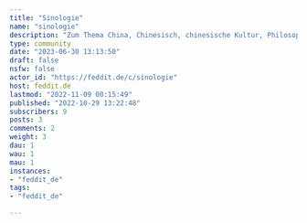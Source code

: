 ```yaml
---
title: "Sinologie" 
name: "sinologie"
description: "Zum Thema China, Chinesisch, chinesische Kultur, Philosophie und Geschichte …關於中國、中國話、中國文化、哲學、歷史等 …"
type: community
date: "2023-06-30 13:13:50"
draft: false
nsfw: false
actor_id: "https://feddit.de/c/sinologie"
host: feddit.de
lastmod: "2022-11-09 00:15:49"
published: "2022-10-29 13:22:48"
subscribers: 9
posts: 3
comments: 2
weight: 3
dau: 1
wau: 1
mau: 1
instances:
- "feddit_de"
tags: 
- "feddit_de"

---
```

